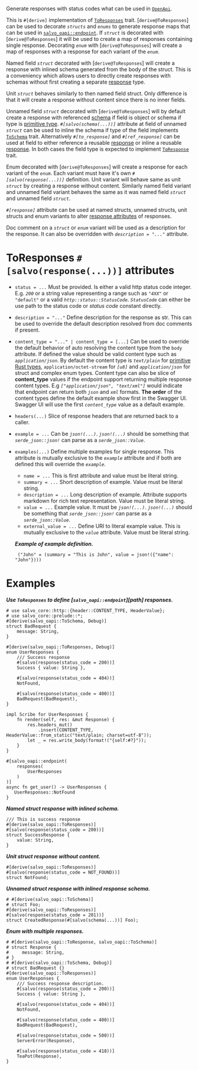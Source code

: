 Generate responses with status codes what can be used in [`OpenApi`][openapi].

This is `#[derive]` implementation of [`ToResponses`][to_responses] trait. [`derive@ToResponses`]
can be used to decorate _`structs`_ and _`enums`_ to generate response maps that can be used in
[`salvo_oapi::endpoint`][path_to_responses]. If _`struct`_ is decorated with [`derive@ToResponses`] it will be
used to create a map of responses containing single response. Decorating _`enum`_ with
[`derive@ToResponses`] will create a map of responses with a response for each variant of the _`enum`_.

Named field _`struct`_ decorated with [`derive@ToResponses`] will create a response with inlined schema
generated from the body of the struct. This is a conveniency which allows users to directly
create responses with schemas without first creating a separate [response][to_response] type.

Unit _`struct`_ behaves similarly to then named field struct. Only difference is that it will create
a response without content since there is no inner fields.

Unnamed field _`struct`_ decorated with [`derive@ToResponses`] will by default create a response with
referenced [schema][to_schema] if field is object or schema if type is [primitive
type][primitive]. _`#[salvo(schema(...))]`_ attribute at field of unnamed _`struct`_ can be used to inline
the schema if type of the field implements [`ToSchema`][to_schema] trait. Alternatively
_`#[to_response]`_ and _`#[ref_response]`_ can be used at field to either reference a reusable
[response][to_response] or inline a reusable [response][to_response]. In both cases the field
type is expected to implement [`ToResponse`][to_response] trait.


Enum decorated with [`derive@ToResponses`] will create a response for each variant of the _`enum`_.
Each variant must have it's own _`#[salvo(response(...))]`_ definition. Unit variant will behave same
as unit _`struct`_ by creating a response without content. Similarly named field variant and
unnamed field variant behaves the same as it was named field _`struct`_ and unnamed field
_`struct`_.

_`#[response]`_ attribute can be used at named structs, unnamed structs, unit structs and enum
variants to alter [response attributes](#intoresponses-response-attributes) of responses.

Doc comment on a _`struct`_ or _`enum`_ variant will be used as a description for the response.
It can also be overridden with _`description = "..."`_ attribute.

# ToResponses `#[salvo(response(...))]` attributes

* `status = ...` Must be provided. Is either a valid http status code integer. E.g. _`200`_ or a
  string value representing a range such as _`"4XX"`_ or `"default"` or a valid _`http::status::StatusCode`_.
  _`StatusCode`_ can either be use path to the status code or _status code_ constant directly.

* `description = "..."` Define description for the response as str. This can be used to
  override the default description resolved from doc comments if present.

* `content_type = "..." | content_type = [...]` Can be used to override the default behavior of auto resolving the content type
  from the `body` attribute. If defined the value should be valid content type such as
  _`application/json`_. By default the content type is _`text/plain`_ for
  [primitive Rust types][primitive], `application/octet-stream` for _`[u8]`_ and
  _`application/json`_ for struct and complex enum types.
  Content type can also be slice of **content_type** values if the endpoint support returning multiple
  response content types. E.g _`["application/json", "text/xml"]`_ would indicate that endpoint can return both
  _`json`_ and _`xml`_ formats. **The order** of the content types define the default example show first in
  the Swagger UI. Swagger UI will use the first _`content_type`_ value as a default example.

* `headers(...)` Slice of response headers that are returned back to a caller.

* `example = ...` Can be _`json!(...)`_. _`json!(...)`_ should be something that
  _`serde_json::json!`_ can parse as a _`serde_json::Value`_.

* `examples(...)` Define multiple examples for single response. This attribute is mutually
  exclusive to the _`example`_ attribute and if both are defined this will override the _`example`_.
    * `name = ...` This is first attribute and value must be literal string.
    * `summary = ...` Short description of example. Value must be literal string.
    * `description = ...` Long description of example. Attribute supports markdown for rich text
      representation. Value must be literal string.
    * `value = ...` Example value. It must be _`json!(...)`_. _`json!(...)`_ should be something that
      _`serde_json::json!`_ can parse as a _`serde_json::Value`_.
    * `external_value = ...` Define URI to literal example value. This is mutually exclusive to
      the _`value`_ attribute. Value must be literal string.

     _**Example of example definition.**_
    ```text
     ("John" = (summary = "This is John", value = json!({"name": "John"})))
    ```

# Examples

_**Use `ToResponses` to define [`salvo_oapi::endpoint`][path] responses.**_
```
# use salvo_core::http::{header::CONTENT_TYPE, HeaderValue};
# use salvo_core::prelude::*;
#[derive(salvo_oapi::ToSchema, Debug)]
struct BadRequest {
    message: String,
}

#[derive(salvo_oapi::ToResponses, Debug)]
enum UserResponses {
    /// Success response
    #[salvo(response(status_code = 200))]
    Success { value: String },

    #[salvo(response(status_code = 404))]
    NotFound,

    #[salvo(response(status_code = 400))]
    BadRequest(BadRequest),
}

impl Scribe for UserResponses {
    fn render(self, res: &mut Response) {
        res.headers_mut()
            .insert(CONTENT_TYPE, HeaderValue::from_static("text/plain; charset=utf-8"));
        let _ = res.write_body(format!("{self:#?}"));
    }
}

#[salvo_oapi::endpoint(
    responses(
        UserResponses
    )
)]
async fn get_user() -> UserResponses {
   UserResponses::NotFound
}
```
_**Named struct response with inlined schema.**_
```
/// This is success response
#[derive(salvo_oapi::ToResponses)]
#[salvo(response(status_code = 200))]
struct SuccessResponse {
    value: String,
}
```

_**Unit struct response without content.**_
```
#[derive(salvo_oapi::ToResponses)]
#[salvo(response(status_code = NOT_FOUND))]
struct NotFound;
```

_**Unnamed struct response with inlined response schema.**_
```
# #[derive(salvo_oapi::ToSchema)]
# struct Foo;
#[derive(salvo_oapi::ToResponses)]
#[salvo(response(status_code = 201))]
struct CreatedResponse(#[salvo(schema(...))] Foo);
```

_**Enum with multiple responses.**_
```
# #[derive(salvo_oapi::ToResponse, salvo_oapi::ToSchema)]
# struct Response {
#     message: String,
# }
# #[derive(salvo_oapi::ToSchema, Debug)]
# struct BadRequest {}
#[derive(salvo_oapi::ToResponses)]
enum UserResponses {
    /// Success response description.
    #[salvo(response(status_code = 200))]
    Success { value: String },

    #[salvo(response(status_code = 404))]
    NotFound,

    #[salvo(response(status_code = 400))]
    BadRequest(BadRequest),

    #[salvo(response(status_code = 500))]
    ServerError(Response),

    #[salvo(response(status_code = 418))]
    TeaPot(Response),
}
```

[to_responses]: trait.ToResponses.html
[to_schema]: trait.ToSchema.html
[to_response]: trait.ToResponse.html
[path_to_responses]: attr.path.html#responses-from-intoresponses
[primitive]: https://doc.rust-lang.org/std/primitive/index.html
[openapi]: derive.OpenApi.html